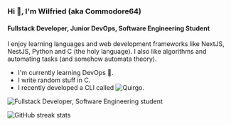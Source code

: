 ### Hi 👋, I'm Wilfried (aka Commodore64)
#### Fullstack Developer, Junior DevOps, Software Engineering Student
I enjoy learning languages and web development frameworks like NextJS, NestJS, Python and C (the holy language).
I also like algorithms and automating tasks (and somehow automata theory).

- I'm currently learning DevOps 🚀.
- I write random stuff in C.
- I recently developed a CLI called ![Quirgo](https://npmjs.com/package/quirgo).

![Fullstack Developer, Software Engineering student](https://images.unsplash.com/photo-1550745165-9bc0b252726f?ixlib=rb-4.0.3&ixid=M3wxMjA3fDB8MHxwaG90by1wYWdlfHx8fGVufDB8fHx8fA%3D%3D&auto=format&fit=crop&w=1470&q=80)

![GitHub streak stats](https://streak-stats.demolab.com/?user=wilfreud)  
